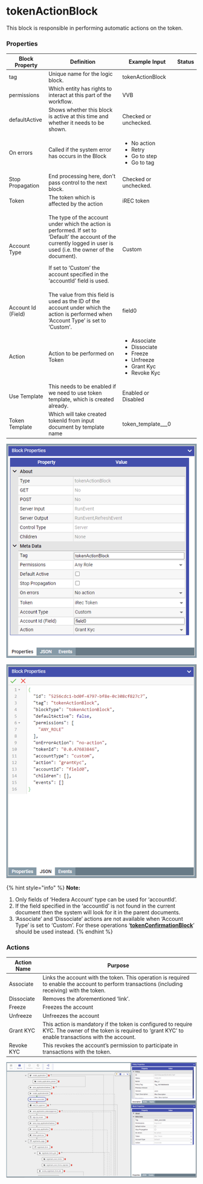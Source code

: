 # tokenActionBlock

This block is responsible in performing automatic actions on the token.

### Properties

| Block Property     | Definition                                                                                                                                                                                                                                                     | Example Input                                                                                                              | Status |
| ------------------ | -------------------------------------------------------------------------------------------------------------------------------------------------------------------------------------------------------------------------------------------------------------- | -------------------------------------------------------------------------------------------------------------------------- | ------ |
| tag                | Unique name for the logic block.                                                                                                                                                                                                                               | tokenActionBlock                                                                                                           |        |
| permissions        | Which entity has rights to interact at this part of the workflow.                                                                                                                                                                                              | VVB                                                                                                                        |        |
| defaultActive      | Shows whether this block is active at this time and whether it needs to be shown.                                                                                                                                                                              | Checked or unchecked.                                                                                                      |        |
| On errors          | Called if the system error has occurs in the Block                                                                                                                                                                                                             | <p></p><ul><li>No action</li><li>Retry</li><li>Go to step</li><li>Go to tag</li></ul>                                      |        |
| Stop Propagation   | End processing here, don't pass control to the next block.                                                                                                                                                                                                     | Checked or unchecked.                                                                                                      |        |
| Token              | The token which is affected by the action                                                                                                                                                                                                                      | iREC token                                                                                                                 |        |
| Account Type       | <p>The type of the account under which the action is performed. If set to ‘Default’ the account of the currently logged in user is used (i.e. the owner of the document).</p><p>If set to ‘Custom’ the account specified in the ‘accountId’ field is used.</p> | Custom                                                                                                                     |        |
| Account Id (Field) | The value from this field is used as the ID of the account under which the action is performed when ‘Account Type’ is set to ‘Custom’.                                                                                                                         | field0                                                                                                                     |        |
| Action             | Action to be performed on Token                                                                                                                                                                                                                                | <p></p><ul><li>Associate</li><li>Dissociate</li><li>Freeze</li><li>Unfreeze</li><li>Grant Kyc</li><li>Revoke Kyc</li></ul> |        |
| Use Template       | This needs to be enabled if we need to use token template, which is created already.                                                                                                                                                                           | Enabled or Disabled                                                                                                        |        |
| Token Template     | Which will take created tokenId from input document by template name                                                                                                                                                                                           | token\_template_\__0                                                                                                       |        |



![](<../../../../.gitbook/assets/image (12).png>)

![](<../../../../.gitbook/assets/image (3) (5).png>)

{% hint style="info" %}
**Note:**

1. Only fields of ‘Hedera Account’ type can be used for ‘accountId’.
2. If the field specified in the ‘accountId’ is not found in the current document then the system will look for it in the parent documents.
3. ‘Associate’ and ‘Dissociate’ actions are not available when ‘Account Type’ is set to ‘Custom’. For these operations ‘[**tokenConfirmationBlock**](tokenconfirmationblock.md)’ should be used instead.
{% endhint %}

### Actions

| Action Name | Purpose                                                                                                                                                        |
| ----------- | -------------------------------------------------------------------------------------------------------------------------------------------------------------- |
| Associate   | Links the account with the token. This operation is required to enable the account to perform transactions (including receiving) with the token.               |
| Dissociate  | Removes the aforementioned ‘link’.                                                                                                                             |
| Freeze      | Freezes the account                                                                                                                                            |
| Unfreeze    | Unfreezes the account                                                                                                                                          |
| Grant KYC   | This action is mandatory if the token is configured to require KYC. The owner of the token is required to ‘grant KYC’ to enable transactions with the account. |
| Revoke KYC  | This revokes the account’s permission to participate in transactions with the token.                                                                           |



![](<../../../../.gitbook/assets/image (15) (2).png>)
